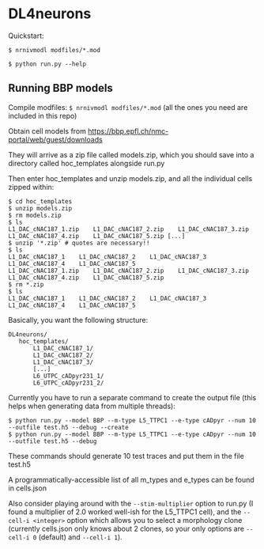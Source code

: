 # DL4neurons

Quickstart:

`$ nrnivmodl modfiles/*.mod`

`$ python run.py --help`

## Running BBP models

Compile modfiles: `$ nrnivmodl modfiles/*.mod` (all the ones you need are included in this repo)

Obtain cell models from https://bbp.epfl.ch/nmc-portal/web/guest/downloads

They will arrive as a zip file called models.zip, which you should save into a directory called hoc_templates alongside run.py

Then enter hoc_templates and unzip models.zip, and all the individual cells zipped within:

```
$ cd hoc_templates
$ unzip models.zip
$ rm models.zip
$ ls
L1_DAC_cNAC187_1.zip	L1_DAC_cNAC187_2.zip	L1_DAC_cNAC187_3.zip	L1_DAC_cNAC187_4.zip	L1_DAC_cNAC187_5.zip [...]
$ unzip '*.zip' # quotes are necessary!!
$ ls
L1_DAC_cNAC187_1	L1_DAC_cNAC187_2	L1_DAC_cNAC187_3	L1_DAC_cNAC187_4	L1_DAC_cNAC187_5
L1_DAC_cNAC187_1.zip	L1_DAC_cNAC187_2.zip	L1_DAC_cNAC187_3.zip	L1_DAC_cNAC187_4.zip	L1_DAC_cNAC187_5.zip
$ rm *.zip
$ ls
L1_DAC_cNAC187_1	L1_DAC_cNAC187_2	L1_DAC_cNAC187_3	L1_DAC_cNAC187_4	L1_DAC_cNAC187_5
```

Basically, you want the following structure:

```
DL4neurons/
   hoc_templates/
       L1_DAC_cNAC187_1/
       L1_DAC_cNAC187_2/
       L1_DAC_cNAC187_3/
       [...]
       L6_UTPC_cADpyr231_1/
       L6_UTPC_cADpyr231_2/
```

Currently you have to run a separate command to create the output file (this helps when generating data from multiple threads):

```
$ python run.py --model BBP --m-type L5_TTPC1 --e-type cADpyr --num 10 --outfile test.h5 --debug --create
$ python run.py --model BBP --m-type L5_TTPC1 --e-type cADpyr --num 10 --outfile test.h5 --debug
```

These commands should generate 10 test traces and put them in the file test.h5

A programmatically-accessible list of all m_types and e_types can be found in cells.json

Also consider playing around with the `--stim-multiplier` option to run.py (I found a multiplier of 2.0 worked well-ish for the L5_TTPC1 cell), and the `--cell-i <integer>` option which allows you to select a morphology clone (currently cells.json only knows about 2 clones, so your only options are `--cell-i 0` (default) and `--cell-i 1`).
